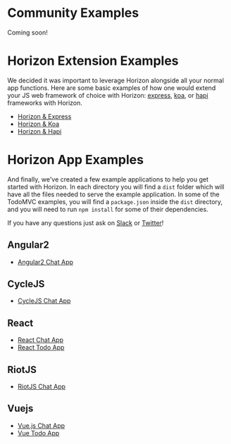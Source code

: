 # Community Examples

Coming soon!

# Horizon Extension Examples

We decided it was important to leverage Horizon alongside all your normal app functions. Here are some basic examples of how one would extend your JS web framework of choice with Horizon:  [express](https://github.com/strongloop/express), [koa](https://github.com/koajs/koa), or [hapi](https://github.com/hapijs) frameworks with Horizon.

* [Horizon & Express](/examples/express-server)
* [Horizon & Koa](/examples/koa-server)
* [Horizon & Hapi](/examples/hapi-server)

# Horizon App Examples
And finally, we've created a few example applications to help you get started with Horizon. In each directory
you will find a `dist` folder which will have all the files needed to serve the example application. In some of the
TodoMVC examples, you will find a `package.json` inside the `dist` directory, and you will need to run `npm install` for
some of their dependencies. 

If you have any questions just ask on [Slack](http://slack.rethinkdb.com) or [Twitter](https://twitter.com/rethinkdb)!

## Angular2
* [Angular2 Chat App](/examples/angular2-chat-app/)
 
## CycleJS

* [CycleJS Chat App](/examples/cyclejs-chat-app)

## React
* [React Chat App](/examples/react-chat-app/)
* [React Todo App](/examples/react-todo-app/)

## RiotJS
* [RiotJS Chat App](/examples/riotjs-chat-app)

## Vuejs
* [Vue.js Chat App](/examples/vue-chat-app/)
* [Vue Todo App](/examples/vue-todo-app/)
